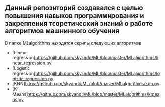 ## Данный репозиторий создавался с целью повышения навыков программирования и закрепления теоретический знаний о работе алгоритмов машнинного обучения

В папке  MLalgorithms находятся скрипы следующих алгоритмов
- [Linear regression]<https://github.com/skyandd/ML/blob/master/MLalgorithms/linear_regression.py>
- [Logistic regression]<https://github.com/skyandd/ML/blob/master/MLalgorithms/logistic_regression.py>
- [KNN]<https://github.com/skyandd/ML/blob/master/MLalgorithms/knn.py>
- [K-Means]<https://github.com/skyandd/ML/blob/master/MLalgorithms/kmeans.py>
